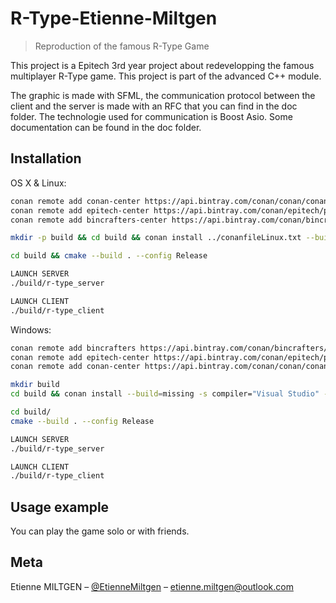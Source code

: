 # R-Type-Etienne-Miltgen
> Reproduction of the famous R-Type Game

This project is a Epitech 3rd year project about redevelopping the famous multiplayer R-Type game. This project is part of the advanced C++ module.

The graphic is made with SFML, the communication protocol between the client and the server is made with an RFC that you can find in the doc folder. The technologie used for communication is Boost Asio.
Some documentation can be found in the doc folder.


## Installation

OS X & Linux:

```sh
conan remote add conan-center https://api.bintray.com/conan/conan/conan-center
conan remote add epitech-center https://api.bintray.com/conan/epitech/public-conan
conan remote add bincrafters-center https://api.bintray.com/conan/bincrafters/public-conan

mkdir -p build && cd build && conan install ../conanfileLinux.txt --build=missing && cmake .. -G "Unix Makefiles" -DCMAKE_BUILD_TYPE=Release

cd build && cmake --build . --config Release

LAUNCH SERVER
./build/r-type_server

LAUNCH CLIENT
./build/r-type_client
```

Windows:

```sh
conan remote add bincrafters https://api.bintray.com/conan/bincrafters/public-conan
conan remote add epitech-center https://api.bintray.com/conan/epitech/public-conan
conan remote add conan-center https://api.bintray.com/conan/conan/conan-center

mkdir build
cd build && conan install --build=missing -s compiler="Visual Studio" -s compiler.version=16 -s "arch=x86_64" -s "arch_build=x86_64" .. && cmake .. -G "Visual Studio 16 2019" -DCMAKE_BUILD_TYPE=Release

cd build/
cmake --build . --config Release

LAUNCH SERVER
./build/r-type_server

LAUNCH CLIENT
./build/r-type_client
```

## Usage example

You can play the game solo or with friends.

## Meta

Etienne MILTGEN – [@EtienneMiltgen](https://twitter.com/EtienneMiltgen) – etienne.miltgen@outlook.com
